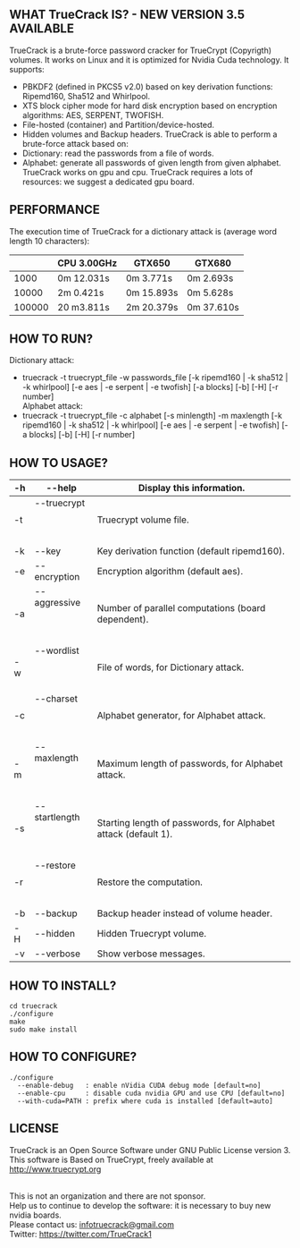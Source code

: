 ## WHAT TrueCrack IS? - NEW VERSION 3.5 AVAILABLE ##
TrueCrack is a brute-force password cracker for TrueCrypt (Copyrigth) volumes. It works on Linux and it is optimized for Nvidia Cuda technology.
It supports:
  * PBKDF2 (defined in PKCS5 v2.0) based on key derivation functions: Ripemd160, Sha512 and Whirlpool.
  * XTS block cipher mode for hard disk encryption based on encryption algorithms: AES, SERPENT, TWOFISH.
  * File-hosted (container) and Partition/device-hosted.
  * Hidden volumes and Backup headers.
TrueCrack is able to perform a brute-force attack based on:
  * Dictionary: read the passwords from a file of words.
  * Alphabet: generate all passwords of given length from given alphabet.
TrueCrack works on gpu and cpu. TrueCrack requires a lots of resources: we suggest a dedicated gpu board.

## PERFORMANCE ##
The execution time of TrueCrack for a dictionary attack is (average word length 10 characters):<br>
<table><thead><th>        </th><th> <b>CPU 3.00GHz</b>      </th><th> <b>GTX650</b>   </th><th> <b>GTX680</b>   </th></thead><tbody>
<tr><td> 1000   </td><td> 0m 12.031s </td><td> 0m  3.771s </td><td> 0m  2.693s </td></tr>
<tr><td> 10000  </td><td> 2m  0.421s </td><td> 0m 15.893s </td><td> 0m  5.628s </td></tr>
<tr><td> 100000 </td><td> 20 m3.811s </td><td> 2m 20.379s </td><td> 0m 37.610s </td></tr></tbody></table>

<h2>HOW TO RUN?</h2>
Dictionary attack:<br>
<ul><li>truecrack -t truecrypt_file -w passwords_file [-k ripemd160 | -k sha512 | -k whirlpool] [-e aes | -e serpent | -e twofish] [-a blocks] [-b] [-H] [-r number]<br>
Alphabet attack:<br>
</li><li>truecrack -t truecrypt_file -c alphabet [-s minlength] -m maxlength [-k ripemd160 | -k sha512 | -k whirlpool] [-e aes | -e serpent | -e twofish] [-a blocks] [-b] [-H] [-r number]</li></ul>

<h2>HOW TO USAGE?</h2>
<table><thead><th> -h </th><th>     --help                                 </th><th> Display this information.</th></thead><tbody>
<tr><td> -t </td><td>     --truecrypt <br>
<br>
<truecrypt_file><br>
<br>
           </td><td> Truecrypt volume file.</td></tr>
<tr><td> -k </td><td>     --key <ripemd160 | sha512 | whirlpool> </td><td> Key derivation function (default ripemd160).</td></tr>
<tr><td> -e </td><td>     --encryption <aes | serpent | twofish> </td><td> Encryption algorithm (default aes).</td></tr>
<tr><td> -a </td><td>     --aggressive <br>
<br>
<blocks><br>
<br>
                  </td><td> Number of parallel computations (board dependent).</td></tr>
<tr><td> -w </td><td>     --wordlist <br>
<br>
<wordlist_file><br>
<br>
             </td><td> File of words, for Dictionary attack.</td></tr>
<tr><td> -c </td><td>     --charset <br>
<br>
<alphabet><br>
<br>
                   </td><td> Alphabet generator, for Alphabet attack.</td></tr>
<tr><td> -m </td><td>     --maxlength <br>
<br>
<maxlength><br>
<br>
                </td><td> Maximum length of passwords, for Alphabet attack.</td></tr>
<tr><td> -s </td><td>     --startlength <br>
<br>
<minlength><br>
<br>
              </td><td> Starting length of passwords, for Alphabet attack (default 1).</td></tr>
<tr><td> -r </td><td>     --restore <br>
<br>
<number><br>
<br>
                     </td><td> Restore the computation.</td></tr>
<tr><td> -b </td><td>     --backup                               </td><td> Backup header instead of volume header.</td></tr>
<tr><td> -H </td><td>     --hidden                               </td><td> Hidden Truecrypt volume.</td></tr>
<tr><td> -v </td><td>     --verbose                              </td><td> Show verbose messages.</td></tr></tbody></table>


<h2>HOW TO INSTALL?</h2>
<code>cd truecrack</code><br>
<code>./configure</code><br>
<code>make</code> <br>
<code>sudo make install</code><br>

<h2>HOW TO CONFIGURE?</h2>
<code>./configure</code> <br>
<code>  --enable-debug   : enable nVidia CUDA debug mode [default=no]</code><br>
<code>  --enable-cpu     : disable cuda nvidia GPU and use CPU [default=no]</code><br>
<code>  --with-cuda=PATH : prefix where cuda is installed [default=auto]</code><br>


<h2>LICENSE</h2>
TrueCrack is an Open Source Software under GNU Public License version 3.<br>
This software is Based on TrueCrypt, freely available at <a href='http://www.truecrypt.org'>http://www.truecrypt.org</a> <br> <br>

This is not an organization and there are not sponsor.<br>
Help us to continue to develop the software: it is necessary to buy new nvidia boards.<br>Please contact us: infotruecrack@gmail.com <br>
Twitter: <a href='https://twitter.com/TrueCrack1'>https://twitter.com/TrueCrack1</a><br>